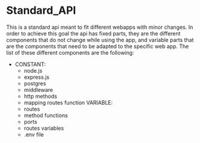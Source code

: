 # Standard_API

This is a standard api meant to fit different webapps with minor changes. In order to achieve this goal 
the api has fixed parts, they are the different components that do not change while using the app, and 
variable parts that are the components that need to be adapted to the specific web app. The list of these 
different components are the following:

- CONSTANT:
	- node.js
	- express.js
	- postgres
	- middleware
	- http methods
	- mapping routes function
VARIABLE:
	- routes
	- method functions
	- ports
	- routes variables
	- .env file
